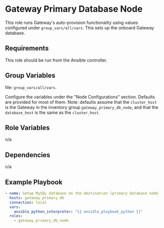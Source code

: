 Gateway Primary Database Node
======================

This role runs Gateway's auto-provision functionality using values configured under `group_vars/all/vars`. This sets up the onboard Gateway database.

Requirements
------------
This role should be run from the Ansible controller.

Group Variables
---------------
file: `group_vars/all/vars`.

Configure the variables under the "Node Configurations" section.
Defaults are provided for most of them. Note: defaults assume that the `cluster_host` is the Gateway in the inventory group `gateway_primary_db_node`, and that the `database_host` is the same as the `cluster_host`.

Role Variables
--------------
n/a

Dependencies
------------
n/a

Example Playbook
------------
```yaml
- name: Setup MySQL database on the destination (primary database node) Gateway. 
  hosts: gateway_primary_db
  connection: local
  vars:
    ansible_python_interpreter: "{{ ansible_playbook_python }}"
  roles:
    - gateway_primary_db_node
```
